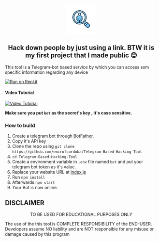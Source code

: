 <p align='center'><img style="height:100px;width:100px" src="icon.png" ></p>


<h2 align='center'>Hack down people by just using a link. BTW it is my first project that I made public 😊</h2>

<div align="center">

</div>

This tool is a Telegram-bot based service by which you can access som specific information regarding any device

[![Run on Repl.it](https://repl.it/badge/github/emirofcordoba/Telegram-Based-Hacking-Tool)](https://repl.it/github/emirofcordoba/Telegram-Based-Hacking-Tool)
 
#### Video Tutorial 

[![Video Tutorial](https://github.com/emirofcordoba/Telegram-Based-Hacking-Tool/blob/main/vid.png)](https://github.com/emirofcordoba/Telegram-Based-Hacking-Tool/blob/main/vid.mp4?raw=true)

**Make sure you put `bot` as the secret's key , it's case sensitive.**


### How to build
1. Create a telegram bot through [BotFather](https://t.me/BotFather).
1. Copy it's API key
1. Clone the repo using `git clone https://github.com/emirofcordoba/Telegram-Based-Hacking-Tool`
1. `cd Telegram-Based-Hacking-Tool`
1. Create a environment variable in `.env` file named `bot` and put your telegram bot token as it's value.
1. Replace your website URL at [index.js](https://github.com/emirofcordoba/Telegram-Based-Hacking-Tool/blob/7182a577b9b2f9c2df76d4afa8f07fe065eabb92/index.js#L23)
1. Run `npm install`
1. Afterwards `npm start`
1. Your Bot is now online.



## DISCLAIMER
<p align="center">
 TO BE USED FOR EDUCATIONAL PURPOSES ONLY

</p>



The use of the this tool is COMPLETE RESPONSIBILITY of the END-USER. Developers assume NO liability and are NOT responsible for any misuse or damage caused by this program
